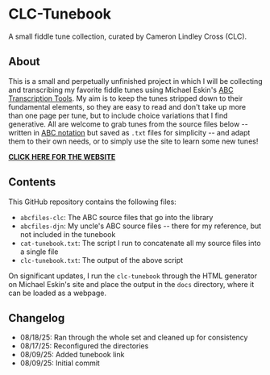 # CLC-Tunebook

A small fiddle tune collection, curated by Cameron Lindley Cross (CLC).

## About

This is a small and perpetually unfinished project in which I will be collecting and transcribing my favorite fiddle tunes using Michael Eskin's [ABC Transcription Tools](https://michaeleskin.com/abctools/abctools.html).  My aim is to keep the tunes stripped down to their fundamental elements, so they are easy to read and don't take up more than one page per tune, but to include choice variations that I find generative.  All are welcome to grab tunes from the source files below -- written in [ABC notation](https://abcnotation.com/) but saved as `.txt` files for simplicity -- and adapt them to their own needs, or to simply use the site to learn some new tunes! 

[**CLICK HERE FOR THE WEBSITE**](https://kchalipa.github.io/tunebook/)

## Contents

This GitHub repository contains the following files:

- `abcfiles-clc`: The ABC source files that go into the library
- `abcfiles-djn`: My uncle's ABC source files -- there for my reference, but not included in the tunebook
- `cat-tunebook.txt`: The script I run to concatenate all my source files into a single file
- `clc-tunebook.txt`: The output of the above script

On significant updates, I run the `clc-tunebook` through the HTML generator on Michael Eskin's site and place the output in the `docs` directory, where it can be loaded as a webpage.

## Changelog

- 08/18/25: Ran through the whole set and cleaned up for consistency
- 08/17/25: Reconfigured the directories
- 08/09/25: Added tunebook link
- 08/09/25: Initial commit